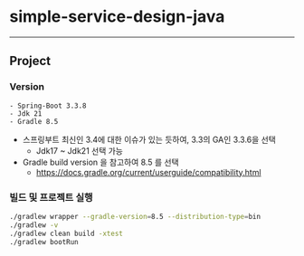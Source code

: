 # simple-service-design-java

---
## Project
### Version
```
- Spring-Boot 3.3.8
- Jdk 21
- Gradle 8.5
```
* 스프링부트 최신인 3.4에 대한 이슈가 있는 듯하여, 3.3의 GA인 3.3.6을 선택
    * Jdk17 ~ Jdk21 선택 가능
* Gradle build version 을 참고하여 8.5 를 선택
    * https://docs.gradle.org/current/userguide/compatibility.html

### 빌드 및 프로젝트 실행
```bash
./gradlew wrapper --gradle-version=8.5 --distribution-type=bin
./gradlew -v
./gradlew clean build -xtest
./gradlew bootRun
```
